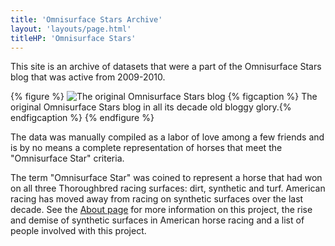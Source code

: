 ```yaml
---
title: 'Omnisurface Stars Archive'
layout: 'layouts/page.html'
titleHP: 'Omnisurface Stars'
---
```


This site is an archive of datasets that were a part of the Omnisurface Stars blog that was active from 2009-2010.

{% figure %}
  <picture>
    <source srcset="/img/oss-original.avif" type="image/avif">
    <source srcset="/img/oss-original.webp" type="image/webp">
    <img src="/img/oss-original.jpg" alt="The original Omnisurface Stars blog" loading="lazy">
  </picture>
  {% figcaption %} The original Omnisurface Stars blog in all its decade old bloggy glory.{% endfigcaption %}
{% endfigure %}

The data was manually compiled as a labor of love among a few friends and is by no means a complete representation of horses that meet the "Omnisurface Star" criteria.

The term "Omnisurface Star" was coined to represent a horse that had won on all three Thoroughbred racing surfaces: dirt, synthetic and turf. American racing has moved away from racing on synthetic surfaces over the last decade. See the [About page](/about/) for more information on this project, the rise and demise of synthetic surfaces in American horse racing and a list of people involved with this project.
